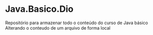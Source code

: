 # Java.Basico.Dio
Repositório para armazenar todo o conteúdo do curso de Java básico
Alterando o conteudo de um arquivo de forma local